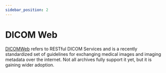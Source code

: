 ```yaml
---
sidebar_position: 2
---
```

# DICOM Web

[DICOMWeb](https://en.wikipedia.org/wiki/DICOMweb) refers to RESTful DICOM Services and is a recently standardized set of guidelines for exchanging medical images and imaging metadata over the internet. Not all archives fully support it yet, but it is gaining wider adoption.
